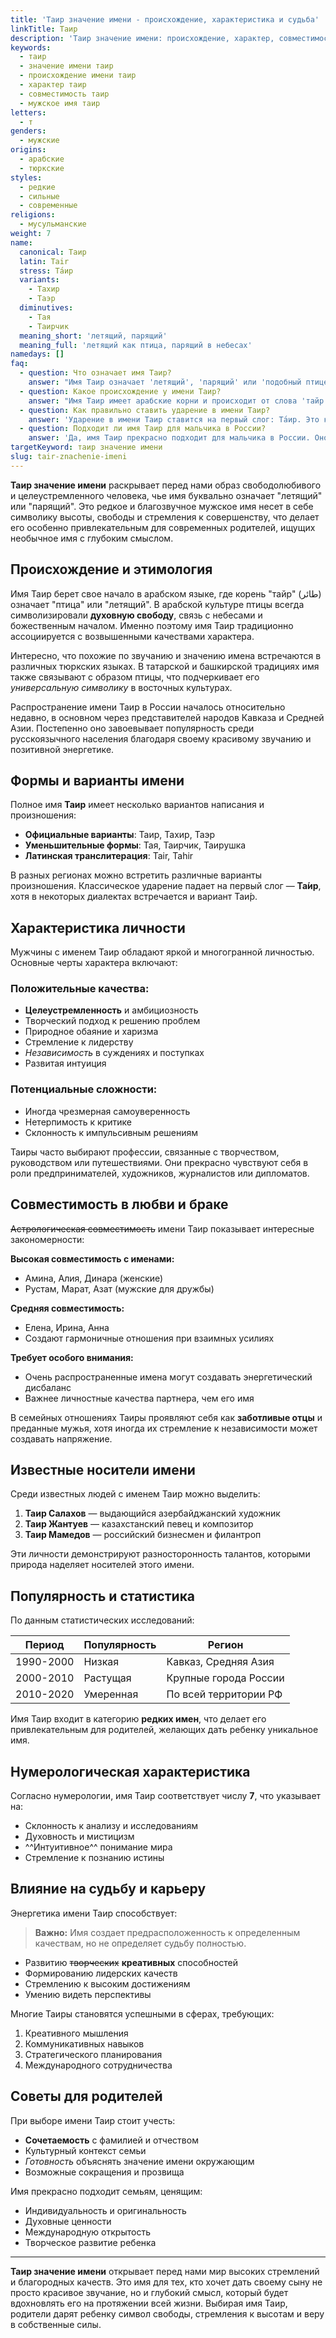 ```yaml
---
title: 'Таир значение имени - происхождение, характеристика и судьба'
linkTitle: Таир
description: 'Таир значение имени: происхождение, характер, совместимость. Узнайте всё о мужском имени Таир - его историю, формы и влияние на судьбу.'
keywords:
  - таир
  - значение имени таир
  - происхождение имени таир
  - характер таир
  - совместимость таир
  - мужское имя таир
letters:
  - т
genders:
  - мужские
origins:
  - арабские
  - тюркские
styles:
  - редкие
  - сильные
  - современные
religions:
  - мусульманские
weight: 7
name:
  canonical: Таир
  latin: Tair
  stress: Та́ир
  variants:
    - Тахир
    - Таэр
  diminutives:
    - Тая
    - Таирчик
  meaning_short: 'летящий, парящий'
  meaning_full: 'летящий как птица, парящий в небесах'
namedays: []
faq:
  - question: Что означает имя Таир?
    answer: "Имя Таир означает 'летящий', 'парящий' или 'подобный птице в полете'. Это имя символизирует свободу, стремление к высотам и духовную возвышенность."
  - question: Какое происхождение у имени Таир?
    answer: "Имя Таир имеет арабские корни и происходит от слова 'тайр', что означает 'птица' или 'летящий'. Также встречается в тюркских культурах с похожим значением."
  - question: Как правильно ставить ударение в имени Таир?
    answer: 'Ударение в имени Таир ставится на первый слог: Та́ир. Это классическое произношение, принятое в русскоязычной среде.'
  - question: Подходит ли имя Таир для мальчика в России?
    answer: 'Да, имя Таир прекрасно подходит для мальчика в России. Оно звучит красиво, легко произносится и имеет глубокое духовное значение, при этом остается достаточно редким и оригинальным.'
targetKeyword: таир значение имени
slug: tair-znachenie-imeni
---
```


**Таир значение имени** раскрывает перед нами образ свободолюбивого и целеустремленного человека, чье имя буквально означает "летящий" или "парящий". Это редкое и благозвучное мужское имя несет в себе символику высоты, свободы и стремления к совершенству, что делает его особенно привлекательным для современных родителей, ищущих необычное имя с глубоким смыслом.

## Происхождение и этимология

Имя Таир берет свое начало в арабском языке, где корень "тайр" (طائر) означает "птица" или "летящий". В арабской культуре птицы всегда символизировали **духовную свободу**, связь с небесами и божественным началом. Именно поэтому имя Таир традиционно ассоциируется с возвышенными качествами характера.

Интересно, что похожие по звучанию и значению имена встречаются в различных тюркских языках. В татарской и башкирской традициях имя также связывают с образом птицы, что подчеркивает его _универсальную символику_ в восточных культурах.

Распространение имени Таир в России началось относительно недавно, в основном через представителей народов Кавказа и Средней Азии. Постепенно оно завоевывает популярность среди русскоязычного населения благодаря своему красивому звучанию и позитивной энергетике.

## Формы и варианты имени

Полное имя **Таир** имеет несколько вариантов написания и произношения:

- **Официальные варианты**: Таир, Тахир, Таэр
- **Уменьшительные формы**: Тая, Таирчик, Таирушка
- **Латинская транслитерация**: Tair, Tahir

В разных регионах можно встретить различные варианты произношения. Классическое ударение падает на первый слог — **Та́ир**, хотя в некоторых диалектах встречается и вариант Таи́р.

## Характеристика личности

Мужчины с именем Таир обладают яркой и многогранной личностью. Основные черты характера включают:

### Положительные качества:

- **Целеустремленность** и амбициозность
- Творческий подход к решению проблем
- Природное обаяние и харизма
- Стремление к лидерству
- _Независимость_ в суждениях и поступках
- Развитая интуиция

### Потенциальные сложности:

- Иногда чрезмерная самоуверенность
- Нетерпимость к критике
- Склонность к импульсивным решениям

Таиры часто выбирают профессии, связанные с творчеством, руководством или путешествиями. Они прекрасно чувствуют себя в роли предпринимателей, художников, журналистов или дипломатов.

## Совместимость в любви и браке

~~Астрологическая совместимость~~ имени Таир показывает интересные закономерности:

**Высокая совместимость с именами:**

- Амина, Алия, Динара (женские)
- Рустам, Марат, Азат (мужские для дружбы)

**Средняя совместимость:**

- Елена, Ирина, Анна
- Создают гармоничные отношения при взаимных усилиях

**Требует особого внимания:**

- Очень распространенные имена могут создавать энергетический дисбаланс
- Важнее личностные качества партнера, чем его имя

В семейных отношениях Таиры проявляют себя как **заботливые отцы** и преданные мужья, хотя иногда их стремление к независимости может создавать напряжение.

## Известные носители имени

Среди известных людей с именем Таир можно выделить:

1. **Таир Салахов** — выдающийся азербайджанский художник
2. **Таир Жантуев** — казахстанский певец и композитор
3. **Таир Мамедов** — российский бизнесмен и филантроп

Эти личности демонстрируют разносторонность талантов, которыми природа наделяет носителей этого имени.

## Популярность и статистика

По данным статистических исследований:

| Период    | Популярность | Регион                |
| --------- | ------------ | --------------------- |
| 1990-2000 | Низкая       | Кавказ, Средняя Азия  |
| 2000-2010 | Растущая     | Крупные города России |
| 2010-2020 | Умеренная    | По всей территории РФ |

Имя Таир входит в категорию **редких имен**, что делает его привлекательным для родителей, желающих дать ребенку уникальное имя.

## Нумерологическая характеристика

Согласно нумерологии, имя Таир соответствует числу **7**, что указывает на:

- Склонность к анализу и исследованиям
- Духовность и мистицизм
- ^^Интуитивное^^ понимание мира
- Стремление к познанию истины

## Влияние на судьбу и карьеру

Энергетика имени Таир способствует:

> **Важно:** Имя создает предрасположенность к определенным качествам, но не определяет судьбу полностью.

- Развитию ~~творческих~~ **креативных** способностей
- Формированию лидерских качеств
- Стремлению к высоким достижениям
- Умению видеть перспективы

Многие Таиры становятся успешными в сферах, требующих:

1. Креативного мышления
2. Коммуникативных навыков
3. Стратегического планирования
4. Международного сотрудничества

## Советы для родителей

При выборе имени Таир стоит учесть:

- **Сочетаемость** с фамилией и отчеством
- Культурный контекст семьи
- _Готовность_ объяснять значение имени окружающим
- Возможные сокращения и прозвища

Имя прекрасно подходит семьям, ценящим:

- Индивидуальность и оригинальность
- Духовные ценности
- Международную открытость
- Творческое развитие ребенка

---

**Таир значение имени** открывает перед нами мир высоких стремлений и благородных качеств. Это имя для тех, кто хочет дать своему сыну не просто красивое звучание, но и глубокий смысл, который будет вдохновлять его на протяжении всей жизни. Выбирая имя Таир, родители дарят ребенку символ свободы, стремления к высотам и веру в собственные силы.
